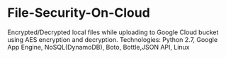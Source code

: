 # File-Security-On-Cloud
 Encrypted/Decrypted local files while uploading to Google Cloud bucket using AES encryption and decryption. Technologies: Python 2.7, Google App Engine, NoSQL(DynamoDB), Boto, Bottle,JSON API, Linux 

